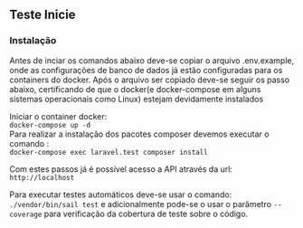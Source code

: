 ## Teste Inicie

### Instalação

Antes de inciar os comandos abaixo deve-se copiar o arquivo .env.example, 
onde as configurações de banco de dados já estão configuradas para os containers do docker.
Após o arquivo ser copiado deve-se seguir os passo abaixo, certificando de que o docker(e docker-compose em alguns
sistemas operacionais como Linux) estejam devidamente instalados

Iniciar o container docker: <br>
`docker-compose up -d` <br>
Para realizar a instalação dos pacotes composer devemos executar o comando : <br>
`docker-compose exec laravel.test composer install`

Com estes passos já é possível acesso a API através da url: `http://localhost`

Para executar testes automáticos deve-se usar o comando: `./vendor/bin/sail test` 
e adicionalmente pode-se o usar o parâmetro `--coverage` para verificação da cobertura de teste sobre o código.